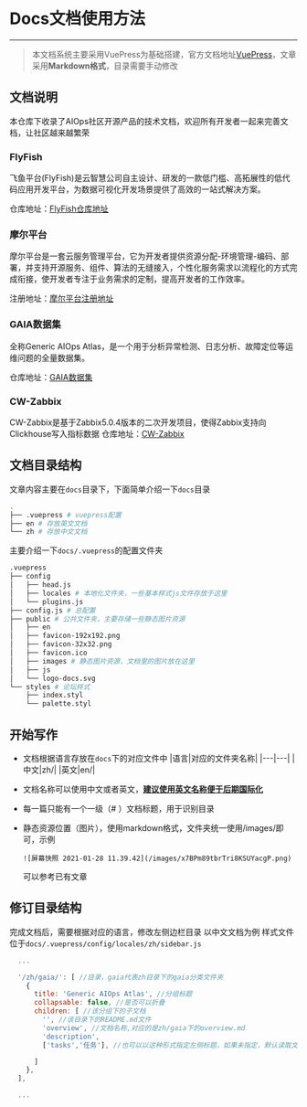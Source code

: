 # Docs文档使用方法

***

> 本文档系统主要采用VuePress为基础搭建，官方文档地址[VuePress](https://vuepress.vuejs.org/zh/)，文章采用**Markdown格式**，目录需要手动修改

## 文档说明
本仓库下收录了AIOps社区开源产品的技术文档，欢迎所有开发者一起来完善文档，让社区越来越繁荣

### FlyFish
飞鱼平台(FlyFish)是云智慧公司自主设计、研发的一款低门槛、高拓展性的低代码应用开发平台，为数据可视化开发场景提供了高效的一站式解决方案。

仓库地址：[FlyFish仓库地址](https://github.com/CloudWise-OpenSource/FlyFish)

### 摩尔平台
摩尔平台是一套云服务管理平台，它为开发者提供资源分配-环境管理-编码、部署，并支持开源服务、组件、算法的无缝接入，个性化服务需求以流程化的方式完成衔接，使开发者专注于业务需求的定制，提高开发者的工作效率。

注册地址：[摩尔平台注册地址](http://moore.cloudwise.com/app-web/login)

### GAIA数据集
全称Generic AIOps Atlas，是一个用于分析异常检测、日志分析、故障定位等运维问题的全量数据集。

仓库地址：[GAIA数据集](https://github.com/CloudWise-OpenSource/GAIA-DataSet)

### CW-Zabbix
CW-Zabbix是基于Zabbix5.0.4版本的二次开发项目，使得Zabbix支持向Clickhouse写入指标数据
仓库地址：[CW-Zabbix](https://github.com/CloudWise-OpenSource/CW-Zabbix)

## 文档目录结构

文章内容主要在`docs`目录下，下面简单介绍一下`docs`目录

```bash
.
├── .vuepress # vuepress配置
├── en # 存放英文文档
└── zh # 存放中文文档
```

主要介绍一下`docs/.vuepress`的配置文件夹

```bash
.vuepress
├── config
│   ├── head.js
│   ├── locales # 本地化文件夹，一些基本样式js文件存放于这里
│   └── plugins.js
├── config.js # 总配置
├── public # 公共文件夹，主要存储一些静态图片资源
│   ├── en
│   ├── favicon-192x192.png
│   ├── favicon-32x32.png
│   ├── favicon.ico
│   ├── images # 静态图片资源，文档里的图片放在这里
│   ├── js
│   └── logo-docs.svg
└── styles # 论坛样式
    ├── index.styl
    └── palette.styl
```

## 开始写作

- 文档根据语言存放在`docs`下的对应文件中
    |语言|对应的文件夹名称|
    |---|---|
    |中文|zh/|
    |英文|en/|

- 文档名称可以使用中文或者英文，<u>**建议使用英文名称便于后期国际化**</u>

- 每一篇只能有一个一级（# ）文档标题，用于识别目录

- 静态资源位置（图片），使用markdown格式，文件夹统一使用/images/即可，示例
  
  `![屏幕快照 2021-01-28 11.39.42](/images/x7BPm89tbrTri8KSUYacgP.png)`

  可以参考已有文章


## 修订目录结构

完成文档后，需要根据对应的语言，修改左侧边栏目录
以中文文档为例
样式文件位于`docs/.vuepress/config/locales/zh/sidebar.js`

```javascript
  ...

  '/zh/gaia/': [ //目录，gaia代表zh目录下的gaia分类文件夹
    {
      title: 'Generic AIOps Atlas', //分组标题
      collapsable: false, //是否可以折叠
      children: [ //该分组下的子文档
        '', //该目录下的README.md文件
        'overview', //文档名称,对应的是zh/gaia下的overview.md
        'description',
        ['tasks','任务'], //也可以以这种形式指定左侧标题，如果未指定，默认读取文档首行# 一级标题

      ]
    },
  ],

  ...
```
